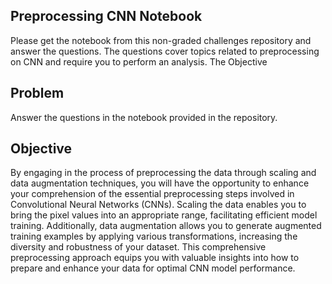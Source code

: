 ## Preprocessing CNN Notebook

Please get the notebook from this non-graded challenges repository and answer the questions.
The questions cover topics related to preprocessing on CNN and require you to perform an analysis. 
The Objective 

## Problem

Answer the questions in the notebook provided in the repository.

## Objective

By engaging in the process of preprocessing the data through scaling and data augmentation techniques, you will have the opportunity to enhance your comprehension of the essential preprocessing steps involved in Convolutional Neural Networks (CNNs). Scaling the data enables you to bring the pixel values into an appropriate range, facilitating efficient model training. Additionally, data augmentation allows you to generate augmented training examples by applying various transformations, increasing the diversity and robustness of your dataset. This comprehensive preprocessing approach equips you with valuable insights into how to prepare and enhance your data for optimal CNN model performance.


